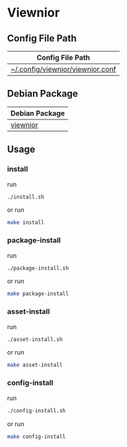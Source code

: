 
# Viewnior


## Config File Path

| Config File Path |
| --- |
| [~/.config/viewnior/viewnior.conf](./asset/overlay/etc/skel/.config/viewnior/viewnior.conf) |


## Debian Package

| Debian Package |
| --- |
| [viewnior](https://packages.debian.org/stable/viewnior) |




## Usage


### install

run

``` sh
./install.sh
```

or run

``` sh
make install
```


### package-install

run

``` sh
./package-install.sh
```

or run

``` sh
make package-install
```


### asset-install

run

``` sh
./asset-install.sh
```

or run

``` sh
make asset-install
```


### config-install

run

``` sh
./config-install.sh
```

or run

``` sh
make config-install
```
